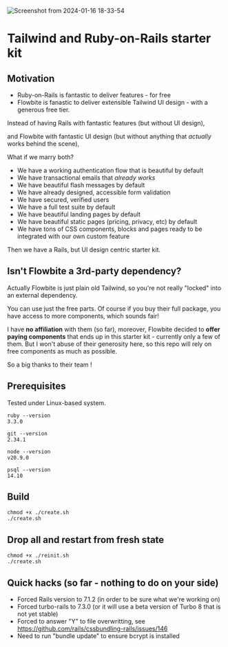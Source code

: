 
![Screenshot from 2024-01-16 18-33-54](https://github.com/bdavidxyz/flow/assets/2937888/7c486cb1-c5a4-46fb-8ee6-0f1ab033fbdb)

# Tailwind and Ruby-on-Rails starter kit

## Motivation

- Ruby-on-Rails is fantastic to deliver features - for free
- Flowbite is fanastic to deliver extensible Tailwind UI design - with a generous free tier.

Instead of having Rails with fantastic features (but without UI design),

and Flowbite with fantastic UI design (but without anything that _actually_ works behind the scene),

What if we marry both?

* We have a working authentication flow that is beautiful by default
* We have transactional emails that _already works_
* We have beautiful flash messages by default
* We have already designed, accessible form validation
* We have secured, verified users
* We have a full test suite by default
* We have beautiful landing pages by default
* We have beautiful static pages (pricing, privacy, etc) by default
* We have tons of CSS components, blocks and pages ready to be integrated with our own custom feature

Then we have a Rails, but UI design centric starter kit.

## Isn't Flowbite a 3rd-party dependency?

Actually Flowbite is just plain old Tailwind, so you're not really "locked" into an external dependency.

You can use just the free parts. Of course if you buy their full package, you have access to more components, which sounds fair!

I have **no affiliation** with them (so far), moreover, Flowbite decided to **offer paying components** that ends up in this starter kit - currently only a few of them. But I won't abuse of their generosity here, so this repo will rely on free components as much as possible.

So a big thanks to their team !

## Prerequisites

Tested under Linux-based system.

```shell
ruby --version
3.3.0

git --version
2.34.1

node --version
v20.9.0

psql --version
14.10
```

## Build

```shell
chmod +x ./create.sh
./create.sh
```

## Drop all and restart from fresh state

```shell
chmod +x ./reinit.sh
./create.sh
```

## Quick hacks (so far - nothing to do on your side)

- Forced Rails version to 7.1.2 (in order to be sure what we're working on)
- Forced turbo-rails to 7.3.0 (or it will use a beta version of Turbo 8 that is not yet stable)
- Forced to answer "Y" to file overwritting, see https://github.com/rails/cssbundling-rails/issues/146
- Need to run "bundle update" to ensure bcrypt is installed
